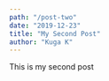 ```yaml
---
path: "/post-two"
date: "2019-12-23"
title: "My Second Post"
author: "Kuga K"
---
```


This is my second post
